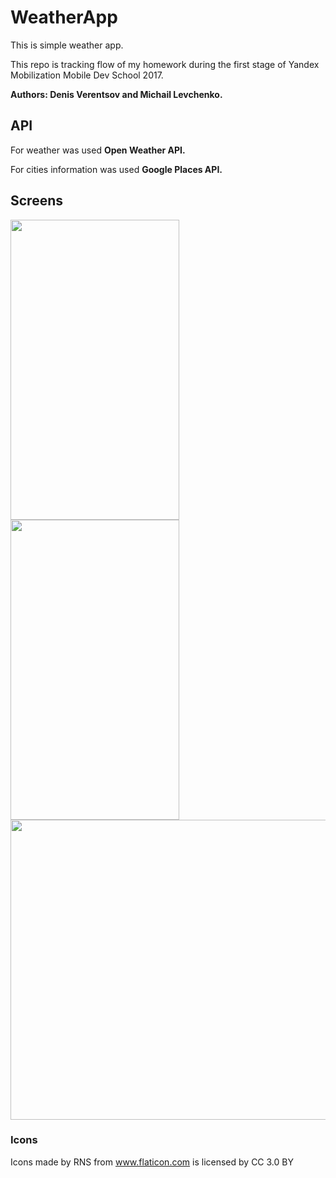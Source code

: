 # WeatherApp

This is simple weather app.

This repo is tracking flow of my homework during the first stage of Yandex Mobilization Mobile Dev School 2017.

**Authors: Denis Verentsov and Michail Levchenko.**

## API

For weather was used **Open Weather API.**

For cities information was used **Google Places API.**

## Screens

<img src="https://image.ibb.co/cZaDNF/photo_2017_08_13_22_13_59.jpg" width="270" height="480"><img src="https://image.ibb.co/dY669v/photo_2017_08_13_22_13_54.jpg" width="270" height="480">
<img src="https://image.ibb.co/cfz4wa/photo_2017_08_13_22_13_22.jpg" width="800" height="480">

### Icons

Icons made by RNS from www.flaticon.com is licensed by CC 3.0 BY
